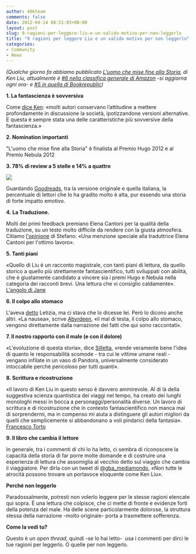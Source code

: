 ```yaml
---
author: 40kteam
comments: false
date: 2012-04-24 08:51:03+00:00
layout: post
slug: 9-ragioni-per-leggere-liu-e-un-valido-motivo-per-non-leggerlo
title: "9 ragioni per leggere Liu e un valido motivo per non leggerlo"
categories:
- Community
- News
---
```


_(Qualche giorno fa abbiamo pubblicato [L'uomo che mise fine alla Storia](http://40k.it/?p=827), di Ken Liu, attualmente è [#6 nella classifica generale di Amazon](http://www.amazon.it/Luomo-mise-fine-Storia-ebook/dp/B007W8O7NE/ref=sr_1_1?s=digital-text&ie=UTF8&qid=1334996329&sr=1-1) -si aggiorna ogni ora- e [#5 in quella di Bookrepublic](http://www.bookrepublic.it/book/9788865861004-luomo-che-mise-fine-alla-storia/))_

**1. La fantascienza è sovversiva**

Come [dice Ken](http://40k.it/?p=824): «molti autori conservano l’attitudine a mettere profondamente in discussione la società, ipotizzandone versioni alternative. E questa è sempre stata una delle caratteristiche più sovversive della fantascienza.»

**2. Nomination importanti**

"L'uomo che mise fine alla Storia" è finalista al Premio Hugo 2012 e al Premio Nebula 2012

**3. 78% di review a 5 stelle e 14% a quattro**


![](http://40k.it/wp-content/uploads/2012/04/Schermata-2012-04-24-a-09.45.25.png)


Guardando [Goodreads](http://www.goodreads.com/book/show/13609652-l-uomo-che-mise-fine-alla-storia), tra la versione originale e quella italiana, la percentuale di lettori che lo ha gradito molto è alta, pur essendo una storia di forte impatto emotivo.

**4. La Traduzione.**

Molti dei primi feedback premiano Elena Cantoni per la qualità della traduzione, su un testo molto difficile da rendere con la giusta atmosfera. Citiamo [l'opinione](http://www.goodreads.com/review/show/317321932) di Stefano: «Una menzione speciale alla traduttrice Elena Cantoni per l'ottimo lavoro».

**5. Tanti piani**

«Quello di Liu è un racconto magistrale, con tanti piani di lettura, da quello storico a quello più strettamente fantascientifico, tutti sviluppati con abilità, che è giustamente candidato a vincere sia i premi Hugo e Nebula nella categoria dei racconti brevi.
Una lettura che vi consiglio caldamente».
[L'angolo di Jane](http://blog.libero.it/angolodijane/11253541.html)

**6. Il colpo allo stomaco**

L'aveva [detto](http://40k.it/?p=833) Letizia, ma ci stava che lo dicesse lei. Però lo dicono anche altri.
«La nausea», scrive [Abyrdeen](http://tuttobenenellamiatesta.blogspot.it/2012/04/luomo-che-mise-fine-alla-storia-ken-liu.html#), «il mal di testa, il colpo allo stomaco, vengono direttamente dalla narrazione dei fatti che qui sono raccontati».

**7. Il nostro rapporto con il male (e con il dolore)**

«L'evoluzione di questa storia», dice [Silletta](http://www.goodreads.com/review/show/316929801), «rende veramente bene l'idea di quanto le responsabilità scomode - tra cui le vittime umane reali - vengano infilate in un vaso di Pandora, universalmente considerato intoccabile perché pericoloso per tutti quanti».

**8. Scrittura e ricostruzione**

«Il lavoro di Ken Liu in questo senso è davvero ammirevole. Al di là della suggestiva scienza quantistica dei viaggi nel tempo, ha creato dei lunghi monologhi messi in bocca a personaggi/personalità diverse. Un lavoro di scrittura e di ricostruzione che in contesto fantascientifico non manca mai di sorprendermi, ma in compenso mi aiuta a distinguere gli autori migliori da quelli che semplicemente si abbandonano a voli pindarici della fantasia».
[Francesco Torto](http://eruditomedio.blogspot.it/2012/04/luomo-che-mise-fine-alla-storia-di-ken.html)

**9. Il libro che cambia il lettore**

In generale, tra i commenti di chi lo ha letto, ci sembra di riconoscere la capacità della storia di far porre molte domande e di costruire una esperienza di lettura che assomiglia al vecchio detto sul viaggio che cambia il viaggiatore.
Per dirla con un tweet di [@gba_mediamondo](https://twitter.com/#!/GBA_mediamondo/status/193756878625443841), «Non tutte le atrocità possono trovare un portavoce eloquente come Ken Liu».

**Perché non leggerlo**

Paradossalmente, potresti non volerlo leggere per le stesse ragioni elencate qui sopra. È una lettura che colpisce, che ci mette di fronte e evidenze forti della potenza del male. Ha delle scene particolarmente dolorose, la struttura stessa della narrazione -molto originale- porta a trasmettere sofferenza.

**Come la vedi tu?**

Questo è un _open thread_, quindi -se lo hai letto-  usa i commenti per dirci le tue ragioni per leggerlo. O quelle per non leggerlo.





